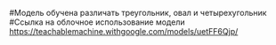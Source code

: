 #Модель обучена различать треугольник, овал и четырехугольник 
#Ссылка на облочное использование модели https://teachablemachine.withgoogle.com/models/uetFF6Qjp/ 
